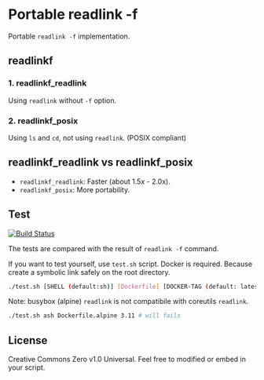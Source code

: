 # Portable readlink -f

Portable `readlink -f` implementation.

## readlinkf

### 1. readlinkf_readlink

Using `readlink` without `-f` option.

### 2. readlinkf_posix

Using `ls` and `cd`, not using `readlink`. (POSIX compliant)

## readlinkf_readlink vs readlinkf_posix

- `readlinkf_readlink`: Faster (about 1.5x - 2.0x).
- `readlinkf_posix`: More portability.

## Test

[![Build Status](https://travis-ci.org/ko1nksm/readlinkf.svg?branch=master)](https://travis-ci.org/ko1nksm/readlinkf)

The tests are compared with the result of `readlink -f` command.

If you want to test yourself, use `test.sh` script. Docker is required.
Because create a symbolic link safely on the root directory.

```sh
./test.sh [SHELL (default:sh)] [Dockerfile] [DOCKER-TAG (default: latest)]
```

Note: busybox (alpine) `readlink` is not compatibile with coreutils `readlink`.

```sh
./test.sh ash Dockerfile.alpine 3.11 # will fails
```

## License

Creative Commons Zero v1.0 Universal.
Feel free to modified or embed in your script.
